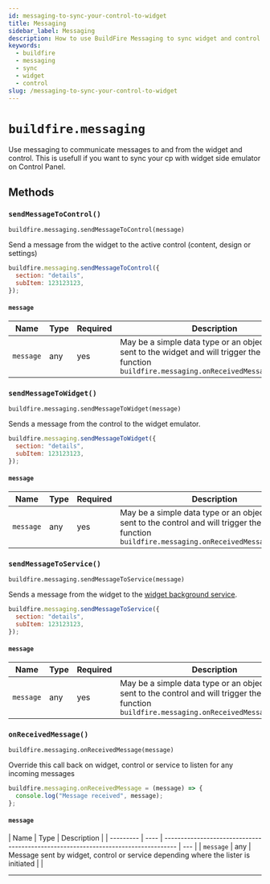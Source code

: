 ```yaml
---
id: messaging-to-sync-your-control-to-widget
title: Messaging
sidebar_label: Messaging
description: How to use BuildFire Messaging to sync widget and control
keywords:
  - buildfire
  - messaging
  - sync
  - widget
  - control
slug: /messaging-to-sync-your-control-to-widget
---
```


# `buildfire.messaging`

Use messaging to communicate messages to and from the widget and control. This is usefull if you want to sync your cp with widget side emulator on Control Panel.

## Methods

### `sendMessageToControl()` <div class="label widget"></div>

`buildfire.messaging.sendMessageToControl(message)`

Send a message from the widget to the active control (content, design or settings)

```javascript
buildfire.messaging.sendMessageToControl({
  section: "details",
  subItem: 123123123,
});
```

#### `message`

| Name      | Type | Required | Description                                                                                                                                                | Default |
| --------- | ---- | -------- | ---------------------------------------------------------------------------------------------------------------------------------------------------------- | ------- |
| `message` | any  | yes      | May be a simple data type or an object. Will be sent to the widget and will trigger the callback function `buildfire.messaging.onReceivedMessage(message)` |

### `sendMessageToWidget()`<div class="label control"></div>

`buildfire.messaging.sendMessageToWidget(message)`

Sends a message from the control to the widget emulator.

```javascript
buildfire.messaging.sendMessageToWidget({
  section: "details",
  subItem: 123123123,
});
```

#### `message`

| Name      | Type | Required | Description                                                                                                                                                 | Default |
| --------- | ---- | -------- | ----------------------------------------------------------------------------------------------------------------------------------------------------------- | ------- |
| `message` | any  | yes      | May be a simple data type or an object. Will be sent to the control and will trigger the callback function `buildfire.messaging.onReceivedMessage(message)` |

### `sendMessageToService()`<div class="label widget"></div>

`buildfire.messaging.sendMessageToService(message)`

Sends a message from the widget to the [widget background service](/docs/background-services).

```javascript
buildfire.messaging.sendMessageToService({
  section: "details",
  subItem: 123123123,
});
```

#### `message`

| Name      | Type | Required | Description                                                                                                                                                 | Default |
| --------- | ---- | -------- | ----------------------------------------------------------------------------------------------------------------------------------------------------------- | ------- |
| `message` | any  | yes      | May be a simple data type or an object. Will be sent to the control and will trigger the callback function `buildfire.messaging.onReceivedMessage(message)` |

### `onReceivedMessage()`<div class="label control"></div><div class="label widget"></div>

`buildfire.messaging.onReceivedMessage(message)`

Override this call back on widget, control or service to listen for any incoming messages

```javascript
buildfire.messaging.onReceivedMessage = (message) => {
  console.log("Message received", message);
};
```

#### `message`

| Name      | Type | Description                                                                        |
| --------- | ---- | ---------------------------------------------------------------------------------- | --- |
| `message` | any  | Message sent by widget, control or service depending where the lister is initiated |     |

---
